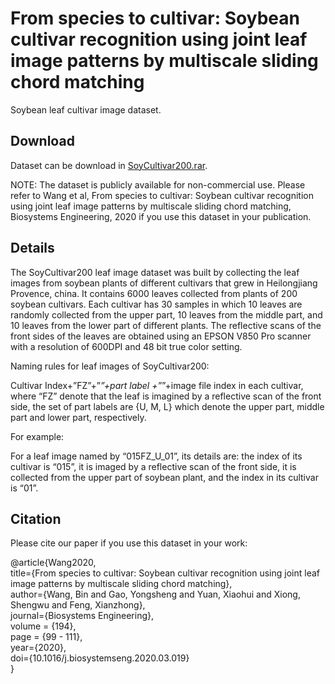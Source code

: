 # From species to cultivar: Soybean cultivar recognition using joint leaf image patterns by multiscale sliding chord matching
Soybean leaf cultivar image dataset.  

## Download  
Dataset can be download in [SoyCultivar200.rar](https://drive.google.com/file/d/1hzkmLiBGgzhVQTsTXCU87nulOtFGiFgv/view?usp=sharing).

NOTE: The dataset is publicly available for non-commercial use. Please refer to Wang et al, From species to cultivar: Soybean cultivar recognition using joint leaf image patterns by multiscale sliding chord matching, Biosystems Engineering, 2020 if you use this dataset in your publication.

## Details  
The SoyCultivar200 leaf image dataset was built by collecting the leaf images from soybean plants of different cultivars that grew in Heilongjiang Provence, china. It contains 6000 leaves collected from plants of 200 soybean cultivars. Each cultivar has 30 samples in which 10 leaves are randomly collected from the upper part, 10 leaves from the middle part, and 10 leaves from the lower part of different plants. The reflective scans of the front sides of the leaves are obtained using an EPSON V850 Pro scanner with a resolution of 600DPI and 48 bit true color setting.  

Naming rules for leaf images of SoyCultivar200:  

Cultivar Index+”FZ”+”_”+part label +”_”+image file index in each cultivar, where “FZ” denote that the leaf is imagined by a reflective scan of the front side, the set of part labels are {U, M, L} which denote the upper part, middle part and lower part, respectively.   

For example:  

For a leaf image named by “015FZ_U_01”, its details are: the index of its cultivar is “015”, it is imaged by a reflective scan of the front side, it is collected from the upper part of soybean plant, and the index in its cultivar is “01”.  

## Citation

Please cite our paper if you use this dataset in your work:  

@article{Wang2020,  
 title={From species to cultivar: Soybean cultivar recognition using joint leaf image patterns by multiscale sliding chord matching},  
 author={Wang, Bin and Gao, Yongsheng and Yuan, Xiaohui and Xiong, Shengwu and Feng, Xianzhong},   
 journal={Biosystems Engineering},   
 volume = {194},   
 page = {99 - 111},    
 year={2020},    
 doi={10.1016/j.biosystemseng.2020.03.019}   
}   
  
